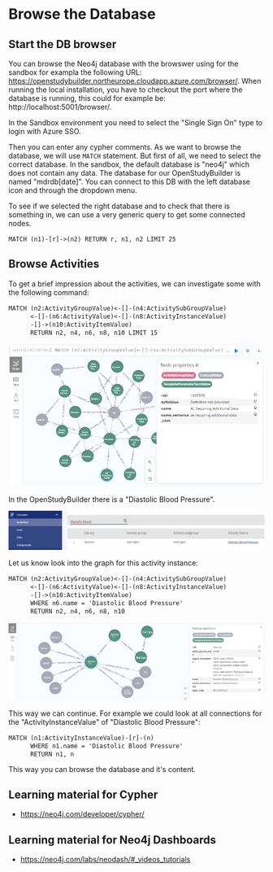 # Browse the Database

## Start the DB browser

You can browse the Neo4j database with the browswer using for the sandbox for exampla the following URL: https://openstudybuilder.northeurope.cloudapp.azure.com/browser/. When running the local installation, you have to checkout the port where the database is running, this could for example be: http://localhost:5001/browser/.

In the Sandbox environment you need to select the "Single Sign On" type to login with Azure SSO.

Then you can enter any cypher comments. As we want to browse the database, we will use `MATCH` statement. But first of all, we need to select the correct database. In the sandbox, the default database is "neo4j" which does not contain any data. The database for our OpenStudyBuilder is named "mdrdb[date]". You can connect to this DB with the left database icon and through the dropdown menu.

To see if we selected the right database and to check that there is something in, we can use a very generic query to get some connected nodes.

```cypher
MATCH (n1)-[r]->(n2) RETURN r, n1, n2 LIMIT 25
```

## Browse Activities

To get a brief impression about the activities, we can investigate some with the following command:

```cypher
MATCH (n2:ActivityGroupValue)<-[]-(n4:ActivitySubGroupValue)
      <-[]-(n6:ActivityValue)<-[]-(n8:ActivityInstanceValue)
      -[]->(n10:ActivityItemValue) 
      RETURN n2, n4, n6, n8, n10 LIMIT 15
```

![Screenshot queried activities](./img/browseDB_01.png)

In the OpenStudyBuilder there is a "Diastolic Blood Pressure". 

![Screenshot queried activities](./img/browseDB_02.png)

Let us know look into the graph for this activity instance:

```cypher
MATCH (n2:ActivityGroupValue)<-[]-(n4:ActivitySubGroupValue)
      <-[]-(n6:ActivityValue)<-[]-(n8:ActivityInstanceValue)
      -[]->(n10:ActivityItemValue) 
      WHERE n6.name = 'Diastolic Blood Pressure'
      RETURN n2, n4, n6, n8, n10 
```

![Screenshot for Diastolic Blood Pressure](./img/browseDB_03.png)

This way we can continue. For example we could look at all connections for the "ActivityInstanceValue" of "Diastolic Blood Pressure":

```cypher
MATCH (n1:ActivityInstanceValue)-[r]-(n)
      WHERE n1.name = 'Diastolic Blood Pressure'
      RETURN n1, n
```

This way you can browse the database and it's content.


## Learning material for Cypher

- https://neo4j.com/developer/cypher/


## Learning material for Neo4j Dashboards

- https://neo4j.com/labs/neodash/#_videos_tutorials
